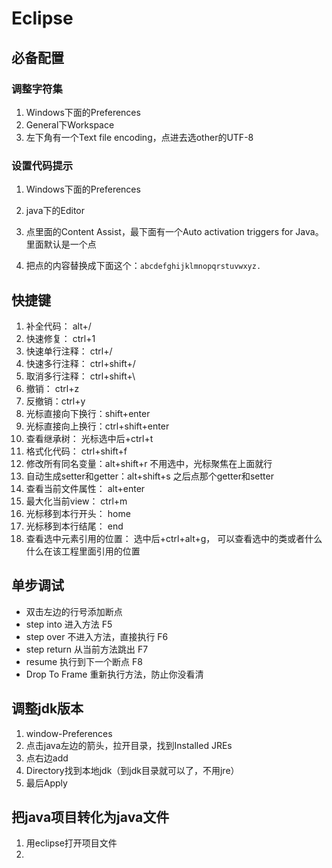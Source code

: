 # Eclipse

## 必备配置

### 调整字符集

1. Windows下面的Preferences
2. General下Workspace
3. 左下角有一个Text file encoding，点进去选other的UTF-8

### 设置代码提示

1. Windows下面的Preferences

2. java下的Editor

3. 点里面的Content Assist，最下面有一个Auto activation triggers for Java。里面默认是一个点

4. 把点的内容替换成下面这个：`abcdefghijklmnopqrstuvwxyz.`

   

   

## 快捷键

1. 补全代码： alt+/
2. 快速修复： ctrl+1
3. 快速单行注释： ctrl+/
4. 快速多行注释： ctrl+shift+/
5. 取消多行注释： ctrl+shift+\
6. 撤销： ctrl+z
7. 反撤销：ctrl+y
8. 光标直接向下换行：shift+enter
9. 光标直接向上换行：ctrl+shift+enter
10. 查看继承树： 光标选中后+ctrl+t
11. 格式化代码： ctrl+shift+f
12. 修改所有同名变量：alt+shift+r    不用选中，光标聚焦在上面就行
13. 自动生成setter和getter：alt+shift+s 之后点那个getter和setter
14. 查看当前文件属性： alt+enter
15. 最大化当前view： ctrl+m
16. 光标移到本行开头： home
17. 光标移到本行结尾： end
18. 查看选中元素引用的位置： 选中后+ctrl+alt+g， 可以查看选中的类或者什么什么在该工程里面引用的位置

## 单步调试

- 双击左边的行号添加断点
- step into  进入方法 F5
- step over 不进入方法，直接执行 F6 
- step return 从当前方法跳出 F7
- resume 执行到下一个断点 F8
- Drop To Frame  重新执行方法，防止你没看清

## 调整jdk版本

1. window-Preferences
2. 点击java左边的箭头，拉开目录，找到Installed JREs
3. 点右边add
4. Directory找到本地jdk（到jdk目录就可以了，不用jre）
5. 最后Apply

## 把java项目转化为java文件

1. 用eclipse打开项目文件
2. 



